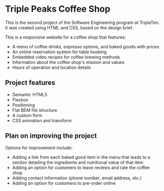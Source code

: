 # Triple Peaks Coffee Shop

This is the second project of the Software Engineering program at TripleTen. It was created using HTML and CSS, based on the design brief.

This is a responsive website for a coffee shop that features:
- A menu of coffee drinks, espresso options, and baked goods with prices
- An online reservation system for table booking
- Embedded video recipes for coffee brewing methods
- Information about the coffee shop's mission and values
- Hours of operation and location details

## Project features

- Semantic HTML5
- Flexbox
- Positioning
- Flat BEM file structure
- A custom form
- CSS animation and transform

## Plan on improving the project

Options for improvement include:
- Adding a link from each baked good item in the menu that leads to a section detailing the ingredients and nutritional value of that item
- Adding an option for customers to leave reviews and rate the coffee shop
- Adding contact information (phone number, email address, etc.)
- Adding an option for customers to pre-order online